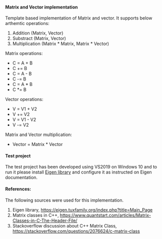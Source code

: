 #### Matrix and Vector implementation
Template based implementation of Matrix and vector. It supports below arthemtic operations:
1. Addition (Matrix, Vector)
2. Substract (Matrix, Vector)
3. Multiplication (Matrix * Matrix, Matrix * Vector)

Matrix operations:  
* C = A + B
* C += B
* C = A - B
* C -= B
* C = A * B
* C *= B

Vector operations:  
* V = V1 + V2
* V += V2
* V = V1 - V2
* V -= V2

Matrix and Vector multiplication:  
* Vector = Matrix * Vector

#### Test project
The test project has been developed using VS2019 on Windows 10 and to run it please install [Eigen library](https://eigen.tuxfamily.org/index.php?title=Main_Page) and configure it as instructed on Eigen documentation.

#### References:
The following sources were used for this implementation.
1. Eigen library, https://eigen.tuxfamily.org/index.php?title=Main_Page
2. Matrix classes in C++, https://www.quantstart.com/articles/Matrix-Classes-in-C-The-Header-File/
3. Stackoverflow discussion about C++ Matrix Class, https://stackoverflow.com/questions/2076624/c-matrix-class

